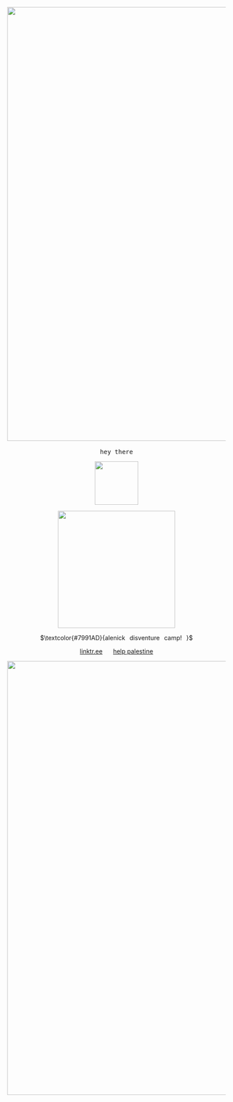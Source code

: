 <p align="center">
<img width=1000 src="https://64.media.tumblr.com/3131c31b779540a016e03256bc618b38/42d997020b109ec7-97/s540x810/3e25311281920fda7a4058c613fa966ccb3376b8.pnj"
</p>‎

</p>
<p align="center">
<kbd>hey there</kbd>
</p>

</p>
<p align="center">
<img width=100 src="https://komarev.com/ghpvc/?username=exoean&color=3A5A83&style=for-the-badge&label=📖"
 </p>

<p align="center">
<img width=270 src="https://files.catbox.moe/m1bjui.png"
</p>

<p align="center">
$\textcolor{#7991AD}{alenick⠀disventure⠀camp!⠀}$
</p>

</p>
<p align="center">
<a href="https://linktr.ee/aIenick">linktr.ee</a>⠀⠀ <a href="https://arab.org/click-to-help/palestine/">help palestine</a>
</p>



<p align="center">
<img width=1000 src="https://64.media.tumblr.com/0bf1dd8865a8b4a3cf37b6913f7c4be1/42d997020b109ec7-40/s540x810/99cf837fb6239b22b7b468219032b237cfce0cfb.pnj"
 </p>

